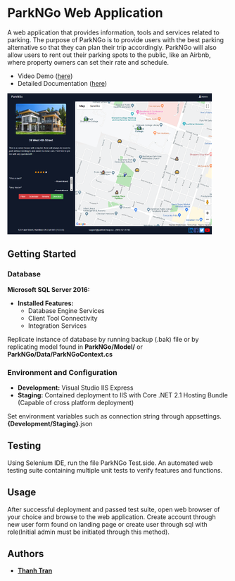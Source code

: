 # ParkNGo Web Application
A web application that provides information, tools and services related to parking. The purpose of ParkNGo is to provide users with the best parking alternative so that they can plan their trip accordingly. ParkNGo will also allow users to rent out their parking spots to the public, like an Airbnb, where property owners can set their rate and schedule.

* Video Demo ([here](https://www.youtube.com/watch?v=42SRPGvkVDg))
* Detailed Documentation ([here](https://drive.google.com/file/d/1i3HaFjKwhXwE7Mzibd7Sq-sdD7mn6veu/view?usp=sharing))

![Park N Go Main Screen](https://github.com/thanhtrannn/ParkNGo/blob/master/parkngo-front.png?raw=true)
## Getting Started
### Database
**Microsoft SQL Server 2016:**
* **Installed Features:** 
    * Database Engine Services
    * Client Tool Connectivity
    * Integration Services

Replicate instance of database by running backup (.bak) file or by replicating model found in **ParkNGo/Model/** or **ParkNGo/Data/ParkNGoContext.cs**

### Environment and Configuration

* **Development:** Visual Studio IIS Express
* **Staging:** Contained deployment to IIS with Core .NET 2.1 Hosting Bundle (Capable of cross platform deployment)

Set environment variables such as connection string through appsettings.**{Development/Staging}**.json


## Testing
Using Selenium IDE, run the file ParkNGo Test.side. An automated web testing suite containing multiple unit tests to verify features and functions.

## Usage
After successful deployment and passed test suite, open web browser of your choice and browse to the web application. Create account through new user form found on landing page or create user through sql with role(Initial admin must be initiated through this method).

## Authors
* **[Thanh Tran](https://github.com/thanhtrannn)**